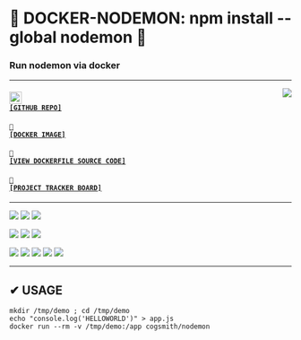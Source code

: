 # 🐳 DOCKER-NODEMON: npm install --global nodemon 🐳
### Run nodemon via docker

---

<a href='https://github.com/cogsmith/docker-nodemon'><img src='https://github-readme-stats.vercel.app/api/pin/?username=cogsmith&repo=docker-nodemon' align='right'></a>

#### <code><a href='https://github.com/cogsmith/docker-nodemon'><img src='https://github.githubassets.com/images/icons/emoji/octocat.png' width='22'> [GITHUB REPO]</a></code>

#### <code><a href='https://hub.docker.com/r/cogsmith/docker-nodemon'>🐳 [DOCKER IMAGE]</a></code>

#### <code><a href='https://github.com/cogsmith/docker-nodemon/blob/main/Dockerfile'>🧾 [VIEW DOCKERFILE SOURCE CODE]</a></code>

#### <code><a href='https://github.com/cogsmith/docker-nodemon/projects/1'>📅 [PROJECT TRACKER BOARD]</a></code>

---

[![](https://shields.io/github/package-json/v/cogsmith/docker-nodemon?label=codebase)](http://github.com)
[![](https://shields.io/github/last-commit/cogsmith/docker-nodemon)](http://github.com)
[![](https://github.com/cogsmith/docker-nodemon/actions/workflows/DEVKING_CHECK.yml/badge.svg)](http://github.com)

[![](https://shields.io/github/v/release/cogsmith/docker-nodemon?label=latest+release)](http://github.com)
[![](https://shields.io/github/release-date/cogsmith/docker-nodemon?color=blue)](http://github.com)
[![](https://shields.io/github/commits-since/cogsmith/docker-nodemon/latest)](http://github.com)
<!-- [![](https://shields.io/github/commit-activity/m/cogsmith/docker-nodemon)](http://github.com) -->

[![](https://shields.io/github/license/cogsmith/docker-nodemon?color=lightgray)](http://github.com)
[![](https://shields.io/github/languages/code-size/cogsmith/docker-nodemon)](http://github.com)
[![](https://shields.io/github/repo-size/cogsmith/docker-nodemon)](http://github.com)
[![](https://shields.io/docker/image-size/cogsmith/docker-nodemon?sort=date&label=docker+size)](http://github.com)
[![](https://shields.io/github/issues-raw/cogsmith/docker-nodemon)](http://github.com)

---

## ✔ USAGE

    mkdir /tmp/demo ; cd /tmp/demo
    echo "console.log('HELLOWORLD')" > app.js
    docker run --rm -v /tmp/demo:/app cogsmith/nodemon